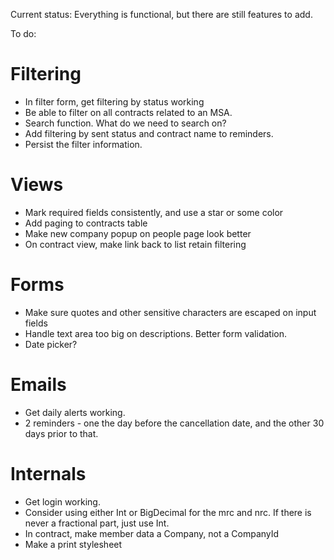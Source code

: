 Current status: Everything is functional, but there are still features to add.

To do:

Filtering
=========
* In filter form, get filtering by status working
* Be able to filter on all contracts related to an MSA.
* Search function. What do we need to search on?
* Add filtering by sent status and contract name to reminders.
* Persist the filter information.

Views
=====
* Mark required fields consistently, and use a star or some color
* Add paging to contracts table
* Make new company popup on people page look better
* On contract view, make link back to list retain filtering

Forms
=====
* Make sure quotes and other sensitive characters are escaped on input fields
* Handle text area too big on descriptions. Better form validation.
* Date picker?

Emails
======
* Get daily alerts working.
* 2 reminders - one the day before the cancellation date, and the other 30 days prior to that.

Internals
=========
* Get login working.
* Consider using either Int or BigDecimal for the mrc and nrc. If there is never a fractional part, just use Int.
* In contract, make member data a Company, not a CompanyId
* Make a print stylesheet
